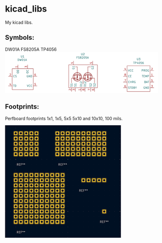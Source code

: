 # kicad_libs

My kicad libs.

## Symbols:
DW01A
FS8205A
TP4056
![symbols](images/symbols.png)

## Footprints:

Perfboard footprints 1x1, 1x5, 5x5 5x10 and 10x10, 100 mils.

![Perfboards](images/footprints_perfboard.png)
